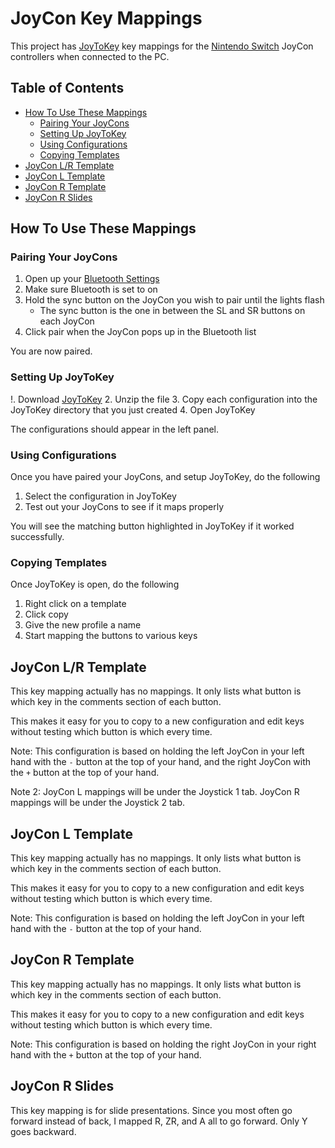# JoyCon Key Mappings

This project has [JoyToKey](http://joytokey.net/) key mappings for the [Nintendo Switch](http://www.nintendo.com/switch/) JoyCon controllers when connected to the PC.

## Table of Contents

* [How To Use These Mappings](#how-to-use-these-mappings)
    * [Pairing Your JoyCons](#pairing-your-joycons)
    * [Setting Up JoyToKey](#setting-up-joytokey)
    * [Using Configurations](#using-configurations)
    * [Copying Templates](#copying-templates)
* [JoyCon L/R Template](#joycon-l-r-template)
* [JoyCon L Template](#joycon-l-template)
* [JoyCon R Template](#joycon-r-template)
* [JoyCon R Slides](#joycon-r-slides)

## How To Use These Mappings

### Pairing Your JoyCons

1. Open up your [Bluetooth Settings](http://www.windowscentral.com/how-and-why-use-bluetooth-on-windows-10)
2. Make sure Bluetooth is set to on
3. Hold the sync button on the JoyCon you wish to pair until the lights flash
    * The sync button is the one in between the SL and SR buttons on each JoyCon
4. Click pair when the JoyCon pops up in the Bluetooth list

You are now paired.

### Setting Up JoyToKey

!. Download [JoyToKey](http://joytokey.net/)
2. Unzip the file
3. Copy each configuration into the JoyToKey directory that you just created
4. Open JoyToKey

The configurations should appear in the left panel.

### Using Configurations

Once you have paired your JoyCons, and setup JoyToKey, do the following

1. Select the configuration in JoyToKey
2. Test out your JoyCons to see if it maps properly

You will see the matching button highlighted in JoyToKey if it worked successfully.

### Copying Templates

Once JoyToKey is open, do the following

1. Right click on a template
2. Click copy
3. Give the new profile a name
4. Start mapping the buttons to various keys

## JoyCon L/R Template

This key mapping actually has no mappings. It only lists what button is which key in the comments section of each button.

This makes it easy for you to copy to a new configuration and edit keys without testing which button is which every time.

Note: This configuration is based on holding the left JoyCon in your left hand with the `-` button at the top of your hand, and the right JoyCon with the `+` button at the top of your hand.

Note 2: JoyCon L mappings will be under the Joystick 1 tab. JoyCon R mappings will be under the Joystick 2 tab.

## JoyCon L Template

This key mapping actually has no mappings. It only lists what button is which key in the comments section of each button.

This makes it easy for you to copy to a new configuration and edit keys without testing which button is which every time.

Note: This configuration is based on holding the left JoyCon in your left hand with the `-` button at the top of your hand.

## JoyCon R Template

This key mapping actually has no mappings. It only lists what button is which key in the comments section of each button.

This makes it easy for you to copy to a new configuration and edit keys without testing which button is which every time.

Note: This configuration is based on holding the right JoyCon in your right hand with the `+` button at the top of your hand.

## JoyCon R Slides

This key mapping is for slide presentations. Since you most often go forward instead of back, I mapped R, ZR, and A all to go forward. Only Y goes backward.
